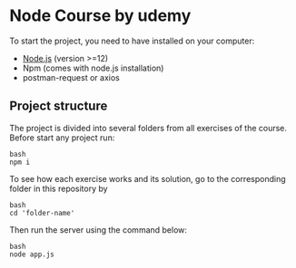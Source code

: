 # Node Course by udemy

To start the project, you need to have installed on your computer:

- [Node.js](https://nodejs.org/en/) (version >=12)
- Npm (comes with node.js installation)
- postman-request or axios

## Project structure

The project is divided into several folders from all exercises of the course. Before start any project run:

```
bash
npm i
```

To see how each exercise works and its solution, go to the corresponding folder in this repository by

```
bash
cd 'folder-name'
```

Then run the server using the command below:

```
bash
node app.js
```

